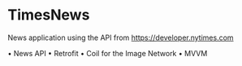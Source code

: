 # TimesNews
News application using the API from https://developer.nytimes.com

• News API
• Retrofit
• Coil for the Image Network
• MVVM


